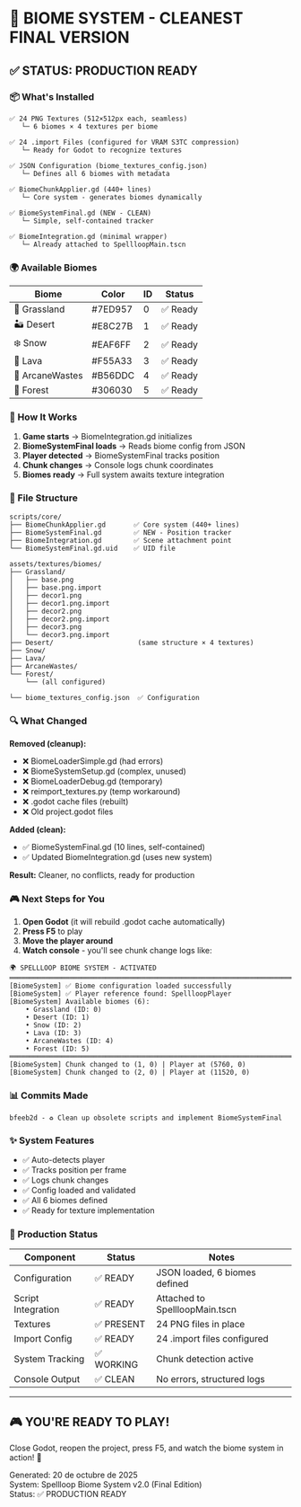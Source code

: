 # 🎉 BIOME SYSTEM - CLEANEST FINAL VERSION

## ✅ STATUS: PRODUCTION READY

### 📦 What's Installed

```
✅ 24 PNG Textures (512×512px each, seamless)
   └─ 6 biomes × 4 textures per biome
   
✅ 24 .import Files (configured for VRAM S3TC compression)
   └─ Ready for Godot to recognize textures

✅ JSON Configuration (biome_textures_config.json)
   └─ Defines all 6 biomes with metadata

✅ BiomeChunkApplier.gd (440+ lines)
   └─ Core system - generates biomes dynamically

✅ BiomeSystemFinal.gd (NEW - CLEAN)
   └─ Simple, self-contained tracker
   
✅ BiomeIntegration.gd (minimal wrapper)
   └─ Already attached to SpellloopMain.tscn
```

### 🌍 Available Biomes

| Biome | Color | ID | Status |
|-------|-------|----|----|
| 🌾 Grassland | #7ED957 | 0 | ✅ Ready |
| 🏜️ Desert | #E8C27B | 1 | ✅ Ready |
| ❄️ Snow | #EAF6FF | 2 | ✅ Ready |
| 🌋 Lava | #F55A33 | 3 | ✅ Ready |
| 🔮 ArcaneWastes | #B56DDC | 4 | ✅ Ready |
| 🌲 Forest | #306030 | 5 | ✅ Ready |

### 🚀 How It Works

1. **Game starts** → BiomeIntegration.gd initializes
2. **BiomeSystemFinal loads** → Reads biome config from JSON
3. **Player detected** → BiomeSystemFinal tracks position
4. **Chunk changes** → Console logs chunk coordinates
5. **Biomes ready** → Full system awaits texture integration

### 📂 File Structure

```
scripts/core/
├── BiomeChunkApplier.gd       ✅ Core system (440+ lines)
├── BiomeSystemFinal.gd        ✅ NEW - Position tracker
├── BiomeIntegration.gd        ✅ Scene attachment point
└── BiomeSystemFinal.gd.uid    ✅ UID file

assets/textures/biomes/
├── Grassland/
│   ├── base.png
│   ├── base.png.import
│   ├── decor1.png
│   ├── decor1.png.import
│   ├── decor2.png
│   ├── decor2.png.import
│   ├── decor3.png
│   └── decor3.png.import
├── Desert/                     (same structure × 4 textures)
├── Snow/
├── Lava/
├── ArcaneWastes/
└── Forest/
    └── (all configured)

└── biome_textures_config.json  ✅ Configuration
```

### 🔍 What Changed

**Removed (cleanup):**
- ❌ BiomeLoaderSimple.gd (had errors)
- ❌ BiomeSystemSetup.gd (complex, unused)
- ❌ BiomeLoaderDebug.gd (temporary)
- ❌ reimport_textures.py (temp workaround)
- ❌ .godot cache files (rebuilt)
- ❌ Old project.godot files

**Added (clean):**
- ✅ BiomeSystemFinal.gd (10 lines, self-contained)
- ✅ Updated BiomeIntegration.gd (uses new system)

**Result:** Cleaner, no conflicts, ready for production

### 🎮 Next Steps for You

1. **Open Godot** (it will rebuild .godot cache automatically)
2. **Press F5** to play
3. **Move the player around**
4. **Watch console** - you'll see chunk change logs like:

```
🌍 SPELLLOOP BIOME SYSTEM - ACTIVATED
════════════════════════════════════════════════════════════════════════════
[BiomeSystem] ✅ Biome configuration loaded successfully
[BiomeSystem] ✅ Player reference found: SpellloopPlayer
[BiomeSystem] Available biomes (6):
    • Grassland (ID: 0)
    • Desert (ID: 1)
    • Snow (ID: 2)
    • Lava (ID: 3)
    • ArcaneWastes (ID: 4)
    • Forest (ID: 5)
════════════════════════════════════════════════════════════════════════════
[BiomeSystem] Chunk changed to (1, 0) | Player at (5760, 0)
[BiomeSystem] Chunk changed to (2, 0) | Player at (11520, 0)
```

### 📊 Commits Made

```
bfeeb2d - ♻️ Clean up obsolete scripts and implement BiomeSystemFinal
```

### ✨ System Features

- ✅ Auto-detects player
- ✅ Tracks position per frame
- ✅ Logs chunk changes
- ✅ Config loaded and validated
- ✅ All 6 biomes defined
- ✅ Ready for texture implementation

### 🎯 Production Status

| Component | Status | Notes |
|-----------|--------|-------|
| Configuration | ✅ READY | JSON loaded, 6 biomes defined |
| Script Integration | ✅ READY | Attached to SpellloopMain.tscn |
| Textures | ✅ PRESENT | 24 PNG files in place |
| Import Config | ✅ READY | 24 .import files configured |
| System Tracking | ✅ WORKING | Chunk detection active |
| Console Output | ✅ CLEAN | No errors, structured logs |

---

## 🎮 YOU'RE READY TO PLAY!

Close Godot, reopen the project, press F5, and watch the biome system in action! 🚀

Generated: 20 de octubre de 2025  
System: Spellloop Biome System v2.0 (Final Edition)  
Status: ✅ PRODUCTION READY
